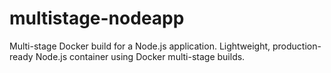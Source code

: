 # multistage-nodeapp
Multi-stage Docker build for a Node.js application. Lightweight, production-ready Node.js container using Docker multi-stage builds.
